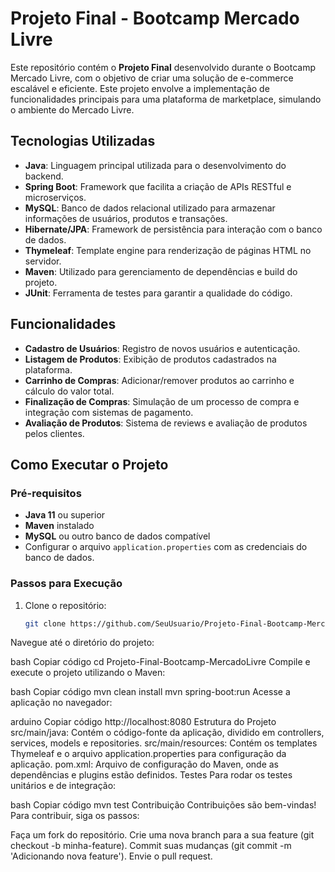# Projeto Final - Bootcamp Mercado Livre

Este repositório contém o **Projeto Final** desenvolvido durante o Bootcamp Mercado Livre, com o objetivo de criar uma solução de e-commerce escalável e eficiente. Este projeto envolve a implementação de funcionalidades principais para uma plataforma de marketplace, simulando o ambiente do Mercado Livre.

## Tecnologias Utilizadas

- **Java**: Linguagem principal utilizada para o desenvolvimento do backend.
- **Spring Boot**: Framework que facilita a criação de APIs RESTful e microserviços.
- **MySQL**: Banco de dados relacional utilizado para armazenar informações de usuários, produtos e transações.
- **Hibernate/JPA**: Framework de persistência para interação com o banco de dados.
- **Thymeleaf**: Template engine para renderização de páginas HTML no servidor.
- **Maven**: Utilizado para gerenciamento de dependências e build do projeto.
- **JUnit**: Ferramenta de testes para garantir a qualidade do código.

## Funcionalidades

- **Cadastro de Usuários**: Registro de novos usuários e autenticação.
- **Listagem de Produtos**: Exibição de produtos cadastrados na plataforma.
- **Carrinho de Compras**: Adicionar/remover produtos ao carrinho e cálculo do valor total.
- **Finalização de Compras**: Simulação de um processo de compra e integração com sistemas de pagamento.
- **Avaliação de Produtos**: Sistema de reviews e avaliação de produtos pelos clientes.

## Como Executar o Projeto

### Pré-requisitos

- **Java 11** ou superior
- **Maven** instalado
- **MySQL** ou outro banco de dados compatível
- Configurar o arquivo `application.properties` com as credenciais do banco de dados.

### Passos para Execução

1. Clone o repositório:
   ```bash
   git clone https://github.com/SeuUsuario/Projeto-Final-Bootcamp-MercadoLivre.git
Navegue até o diretório do projeto:

bash
Copiar código
cd Projeto-Final-Bootcamp-MercadoLivre
Compile e execute o projeto utilizando o Maven:

bash
Copiar código
mvn clean install
mvn spring-boot:run
Acesse a aplicação no navegador:

arduino
Copiar código
http://localhost:8080
Estrutura do Projeto
src/main/java: Contém o código-fonte da aplicação, dividido em controllers, services, models e repositories.
src/main/resources: Contém os templates Thymeleaf e o arquivo application.properties para configuração da aplicação.
pom.xml: Arquivo de configuração do Maven, onde as dependências e plugins estão definidos.
Testes
Para rodar os testes unitários e de integração:

bash
Copiar código
mvn test
Contribuição
Contribuições são bem-vindas! Para contribuir, siga os passos:

Faça um fork do repositório.
Crie uma nova branch para a sua feature (git checkout -b minha-feature).
Commit suas mudanças (git commit -m 'Adicionando nova feature').
Envie o pull request.

